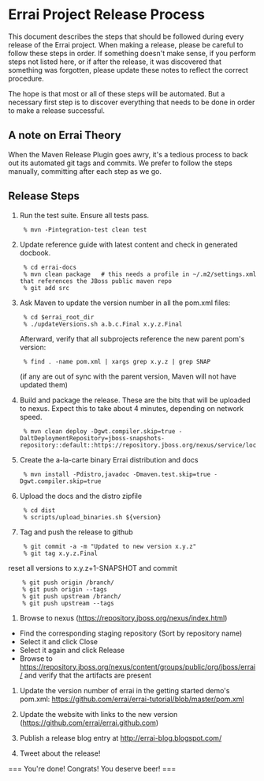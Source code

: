 Errai Project Release Process
=============================

This document describes the steps that should be followed during every release of
the Errai project. When making a release, please be careful to follow these
steps in order. If something doesn't make sense, if you perform steps not listed
here, or if after the release, it was discovered that something was forgotten,
please update these notes to reflect the correct procedure.

The hope is that most or all of these steps will be automated. But a necessary
first step is to discover everything that needs to be done in order to make a
release successful.

A note on Errai Theory
----------------------

When the Maven Release Plugin goes awry, it's a tedious process to back out its
automated git tags and commits. We prefer to follow the steps manually, committing
after each step as we go.

Release Steps
-------------

1. Run the test suite. Ensure all tests pass.
        
        % mvn -Pintegration-test clean test
        
1. Update reference guide with latest content and check in generated docbook.
        
        % cd errai-docs
        % mvn clean package   # this needs a profile in ~/.m2/settings.xml that references the JBoss public maven repo
        % git add src
        
1. Ask Maven to update the version number in all the pom.xml files:
   
        % cd $errai_root_dir
        % ./updateVersions.sh a.b.c.Final x.y.z.Final
   
   Afterward, verify that all subprojects reference the new parent pom's version:
   
        % find . -name pom.xml | xargs grep x.y.z | grep SNAP
       
   (if any are out of sync with the parent version, Maven will not have updated them)

1. Build and package the release. These are the bits that will be uploaded to nexus.
   Expect this to take about 4 minutes, depending on network speed.
        
        % mvn clean deploy -Dgwt.compiler.skip=true -DaltDeploymentRepository=jboss-snapshots-repository::default::https://repository.jboss.org/nexus/service/local/staging/deploy/maven2/

1. Create the a-la-carte binary Errai distribution and docs

        % mvn install -Pdistro,javadoc -Dmaven.test.skip=true -Dgwt.compiler.skip=true
        
1. Upload the docs and the distro zipfile

        % cd dist
        % scripts/upload_binaries.sh ${version}

1. Tag and push the release to github

        % git commit -a -m "Updated to new version x.y.z"
        % git tag x.y.z.Final
    
  reset all versions to x.y.z+1-SNAPSHOT and commit
  
        % git push origin /branch/
        % git push origin --tags
        % git push upstream /branch/
        % git push upstream --tags

1. Browse to nexus (https://repository.jboss.org/nexus/index.html)
  * Find the corresponding staging repository (Sort by repository name)
  * Select it and click Close
  * Select it again and click Release
  * Browse to https://repository.jboss.org/nexus/content/groups/public/org/jboss/errai/ and verify that 
     the artifacts are present

1. Update the version number of errai in the getting started demo's pom.xml:
  https://github.com/errai/errai-tutorial/blob/master/pom.xml

1. Update the website with links to the new version (https://github.com/errai/errai.github.com)

1. Publish a release blog entry at http://errai-blog.blogspot.com/

1. Tweet about the release!

=== You're done! Congrats! You deserve beer! ===
